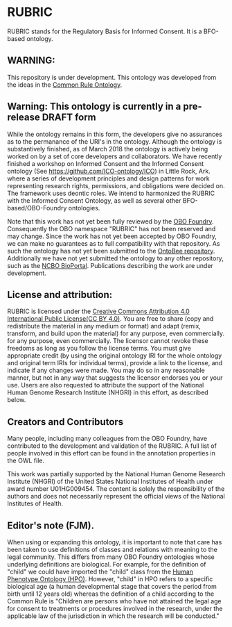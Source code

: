 # RUBRIC
RUBRIC stands for the Regulatory Basis for Informed Consent. It is a BFO-based ontology.

## WARNING:
This repository is under development. This ontology was developed from the ideas in the [Common Rule Ontology](https://github.com/CRO-ontology/CRO).

## Warning: This ontology is currently in a pre-release DRAFT form
While the ontology remains in this form, the developers give no assurances as to the permanance of the URI's in the ontology. Although the ontology is substantively finished, as of March 2018 the ontology is actively being worked on by a set of core developers and collaborators. We have recently finished a workshop on Informed Consent and the Informed Consent ontology (See https://github.com/ICO-ontology/ICO) in Little Rock, Ark. where a series of development principles and design patterns for work representing research rights, permissions, and obligations were decided on. The framework uses deontic roles. We intend to harmonized the RUBRIC with the Informed Consent Ontology, as well as several other BFO-based/OBO-Foundry ontologies.

Note that this work has not yet been fully reviewed by the [OBO Foundry](http://www.obofoundry.org/). Consequently the OBO namespace "RUBRIC" has not been reserved and may change. Since the work has not yet been accepted by OBO Foundry, we can make no guarantees as to full compatibility with that repository. As such the ontology has not yet been submitted to the [OntoBee repository](http://www.ontobee.org/). Additionally we have not yet submitted the ontology to any other repository, such as the [NCBO BioPortal](https://bioportal.bioontology.org/). Publications describing the work are under development.

## License and attribution:
RUBRIC is licensed under the [Creative Commons Attribution 4.0 International Public License\(CC BY 4.0\)](https://creativecommons.org/licenses/by/4.0/legalcode). You are free to share (copy and redistribute the material in any medium or format) and adapt (remix, transform, and build upon the material) for any purpose, even commercially. for any purpose, even commercially. The licensor cannot revoke these freedoms as long as you follow the license terms. You must give appropriate credit (by using the original ontology IRI for the whole ontology and original term IRIs for individual terms), provide a link to the license, and indicate if any changes were made. You may do so in any reasonable manner, but not in any way that suggests the licensor endorses you or your use. Users are also requested to attribute the support of the National Human Genome Research Institute (NHGRI) in this effort, as described below.

## Creators and Contributors
Many people, including many colleagues from the OBO Foundry, have contributed to the development and validation of the RUBRIC. A full list of people involved in this effort can be found in the annotation properties in the OWL file.

This work was partially supported by the National Human Genome Research Institute (NHGRI) of the United States National Institutes of Health under award number U01HG009454. The content is solely the responsibility of the authors and does not necessarily represent the official views of the National Institutes of Health.

## Editor's note (FJM).
When using or expanding this ontology, it is important to note that care has been taken to use definitions of classes and relations with meaning to the legal community. This differs from many OBO Foundry ontologies whose underlying definitions are biological. For example, for the definition of "child" we could have imported the "child" class from the [Human Phenotype Ontology \(HPO\)](http://human-phenotype-ontology.github.io/). However, "child" in HPO  refers to a specific biological age (a human developmental stage that covers the period from birth until 12 years old) whereas the definition of a child according to the Common Rule is "Children are persons who have not attained the legal age for consent to treatments or procedures involved in the research, under the applicable law of the jurisdiction in which the research will be conducted."
